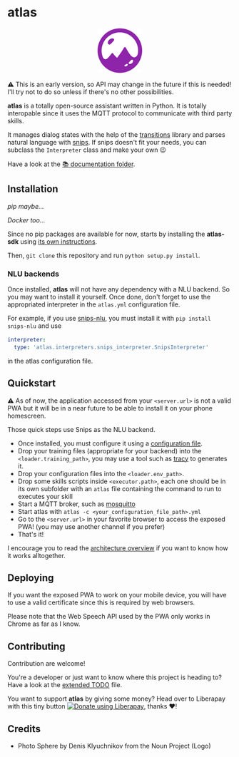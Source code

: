 atlas
===

<p align="center">
  <img alt="Photo Sphere by Denis Klyuchnikov from the Noun Project" src="documentation/logo.png" />
</p>

⚠️ This is an early version, so API may change in the future if this is needed! I'll try not to do so unless if there's no other possibilities.

**atlas** is a totally open-source assistant written in Python. It is totally interopable since it uses the MQTT protocol to communicate with third party skills.

It manages dialog states with the help of the [transitions](https://github.com/pytransitions) library and parses natural language with [snips](https://github.com/snipsco/snips-nlu). If snips doesn't fit your needs, you can subclass the `Interpreter` class and make your own 😉

Have a look at the [📚 documentation folder](documentation).

## Installation

*pip maybe...*

*Docker too...*

Since no pip packages are available for now, starts by installing the **atlas-sdk** using [its own instructions](https://github.com/atlassistant/atlas-sdk).

Then, `git clone` this repository and run `python setup.py install`.

### NLU backends

Once installed, **atlas** will not have any dependency with a NLU backend. So you may want to install it yourself. Once done, don't forget to use the appropriated interpreter in the `atlas.yml` configuration file.

For example, if you use [snips-nlu](https://github.com/snipsco/snips-nlu), you must install it with `pip install snips-nlu` and use

```yml
interpreter: 
  type: 'atlas.interpreters.snips_interpreter.SnipsInterpreter'
```

in the atlas configuration file.

## Quickstart

⚠️ As of now, the application accessed from your `<server.url>` is not a valid PWA but it will be in a near future to be able to install it on your phone homescreen.

Those quick steps use Snips as the NLU backend.

- Once installed, you must configure it using a [configuration file](documentation/CONFIGURATION.md).
- Drop your training files (appropriate for your backend) into the `<loader.training_path>`, you may use a tool such as [tracy](https://github.com/YuukanOO/tracy) to generates it.
- Drop your configuration files into the `<loader.env_path>`.
- Drop some skills scripts inside `<executor.path>`, each one should be in its own subfolder with an `atlas` file containing the command to run to executes your skill
- Start a MQTT broker, such as [mosquitto](https://mosquitto.org/)
- Start atlas with `atlas -c <your_configuration_file_path>.yml`
- Go to the `<server.url>` in your favorite browser to access the exposed PWA! (you may use another channel if you prefer)
- That's it!

I encourage you to read the [architecture overview](documentation/OVERVIEW.md) if you want to know how it works alltogether.

## Deploying

If you want the exposed PWA to work on your mobile device, you will have to use a valid certificate since this is required by web browsers.

Please note that the Web Speech API used by the PWA only works in Chrome as far as I know.

## Contributing

Contribution are welcome! 

You're a developer or just want to know where this project is heading to? Have a look at the [extended TODO](TODO.md) file.

You want to support **atlas** by giving some money? Head over to Liberapay with this tiny button [![Donate using Liberapay](https://liberapay.com/assets/widgets/donate.svg)](https://liberapay.com/YuukanOO/donate), thanks ❤️!

## Credits

- Photo Sphere by Denis Klyuchnikov from the Noun Project (Logo)